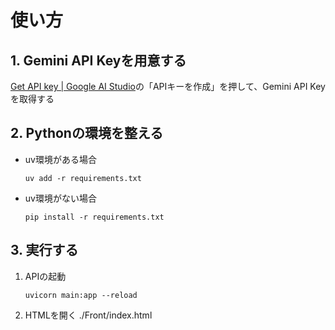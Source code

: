 # 使い方
## 1. Gemini API Keyを用意する
[Get API key | Google AI Studio](https://aistudio.google.com/app/apikey)の「APIキーを作成」を押して、Gemini API Keyを取得する

## 2. Pythonの環境を整える
- uv環境がある場合
    ```
    uv add -r requirements.txt
    ```
- uv環境がない場合
    ```
    pip install -r requirements.txt
    ```

## 3. 実行する
1. APIの起動
    ```
    uvicorn main:app --reload
    ```
2. HTMLを開く
    ./Front/index.html
